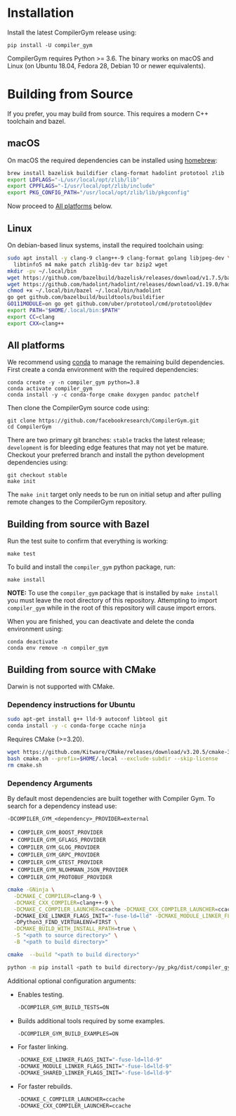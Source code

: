 # Installation

Install the latest CompilerGym release using:

    pip install -U compiler_gym

CompilerGym requires Python >= 3.6. The binary works on macOS and Linux (on
Ubuntu 18.04, Fedora 28, Debian 10 or newer equivalents).

# Building from Source

If you prefer, you may build from source. This requires a modern C++ toolchain
and bazel.

## macOS

On macOS the required dependencies can be installed using
[homebrew](https://docs.brew.sh/Installation):

```sh
brew install bazelisk buildifier clang-format hadolint prototool zlib
export LDFLAGS="-L/usr/local/opt/zlib/lib"
export CPPFLAGS="-I/usr/local/opt/zlib/include"
export PKG_CONFIG_PATH="/usr/local/opt/zlib/lib/pkgconfig"
```

Now proceed to [All platforms](#all-platforms) below.

## Linux

On debian-based linux systems, install the required toolchain using:

```sh
sudo apt install -y clang-9 clang++-9 clang-format golang libjpeg-dev \
  libtinfo5 m4 make patch zlib1g-dev tar bzip2 wget
mkdir -pv ~/.local/bin
wget https://github.com/bazelbuild/bazelisk/releases/download/v1.7.5/bazelisk-linux-amd64 -O ~/.local/bin/bazel
wget https://github.com/hadolint/hadolint/releases/download/v1.19.0/hadolint-Linux-x86_64 -O ~/.local/bin/hadolint
chmod +x ~/.local/bin/bazel ~/.local/bin/hadolint
go get github.com/bazelbuild/buildtools/buildifier
GO111MODULE=on go get github.com/uber/prototool/cmd/prototool@dev
export PATH="$HOME/.local/bin:$PATH"
export CC=clang
export CXX=clang++
```


## All platforms

We recommend using
[conda](https://docs.conda.io/projects/conda/en/latest/user-guide/install/)
to manage the remaining build dependencies. First create a conda environment
with the required dependencies:

    conda create -y -n compiler_gym python=3.8
    conda activate compiler_gym
    conda install -y -c conda-forge cmake doxygen pandoc patchelf

Then clone the CompilerGym source code using:

    git clone https://github.com/facebookresearch/CompilerGym.git
    cd CompilerGym

There are two primary git branches: `stable` tracks the latest release;
`development` is for bleeding edge features that may not yet be mature. Checkout
your preferred branch and install the python development dependencies using:

    git checkout stable
    make init

The `make init` target only needs to be run on initial setup and after pulling
remote changes to the CompilerGym repository.

## Building from source with Bazel

Run the test suite to confirm that everything is working:

    make test

To build and install the `compiler_gym` python package, run:

    make install

**NOTE:** To use the `compiler_gym` package that is installed by `make install`
you must leave the root directory of this repository. Attempting to import
`compiler_gym` while in the root of this repository will cause import errors.

When you are finished, you can deactivate and delete the conda
environment using:

    conda deactivate
    conda env remove -n compiler_gym

## Building from source with CMake

Darwin is not supported with CMake.

### Dependency instructions for Ubuntu

```bash
sudo apt-get install g++ lld-9 autoconf libtool git
conda install -y -c conda-forge ccache ninja
```

Requires CMake (>=3.20).

```bash
wget https://github.com/Kitware/CMake/releases/download/v3.20.5/cmake-3.20.5-linux-x86_64.sh -O cmake.sh
bash cmake.sh --prefix=$HOME/.local --exclude-subdir --skip-license
rm cmake.sh
```

### Dependency Arguments
By default most dependencies are built together with Compiler Gym. To search for a dependency instead use:

```
-DCOMPILER_GYM_<dependency>_PROVIDER=external
```

* `COMPILER_GYM_BOOST_PROVIDER`
* `COMPILER_GYM_GFLAGS_PROVIDER`
* `COMPILER_GYM_GLOG_PROVIDER`
* `COMPILER_GYM_GRPC_PROVIDER`
* `COMPILER_GYM_GTEST_PROVIDER`
* `COMPILER_GYM_NLOHMANN_JSON_PROVIDER`
* `COMPILER_GYM_PROTOBUF_PROVIDER`

```bash
cmake -GNinja \
  -DCMAKE_C_COMPILER=clang-9 \
  -DCMAKE_CXX_COMPILER=clang++-9 \
  -DCMAKE_C_COMPILER_LAUNCHER=ccache -DCMAKE_CXX_COMPILER_LAUNCHER=ccache \ # For faster rebuilds, can be removed
  -DCMAKE_EXE_LINKER_FLAGS_INIT="-fuse-ld=lld" -DCMAKE_MODULE_LINKER_FLAGS_INIT="-fuse-ld=lld" -DCMAKE_SHARED_LINKER_FLAGS_INIT="-fuse-ld=lld" \ # For faster builds, can be removed
  -DPython3_FIND_VIRTUALENV=FIRST \
  -DCMAKE_BUILD_WITH_INSTALL_RPATH=true \
  -S "<path to source directory>" \
  -B "<path to build directory>"

cmake  --build "<path to build directory>"

python -m pip install <path to build directory>/py_pkg/dist/compiler_gym*.whl --force-reinstall
```
Additional optional configuration arguments:

* Enables testing.

    ```bash
    -DCOMPILER_GYM_BUILD_TESTS=ON
    ```

* Builds additional tools required by some examples.

    ```bash
    -DCOMPILER_GYM_BUILD_EXAMPLES=ON
    ```

* For faster linking.

    ```bash
    -DCMAKE_EXE_LINKER_FLAGS_INIT="-fuse-ld=lld-9"
    -DCMAKE_MODULE_LINKER_FLAGS_INIT="-fuse-ld=lld-9"
    -DCMAKE_SHARED_LINKER_FLAGS_INIT="-fuse-ld=lld-9"
    ```

* For faster rebuilds.

    ```bash
    -DCMAKE_C_COMPILER_LAUNCHER=ccache
    -DCMAKE_CXX_COMPILER_LAUNCHER=ccache
    ```

